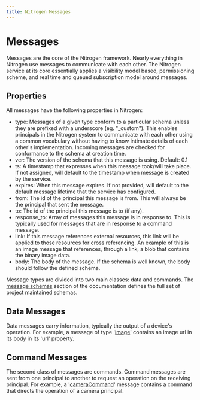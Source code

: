 ```yaml
---
title: Nitrogen Messages
---
```


# Messages

Messages are the core of the Nitrogen framework. Nearly everything in Nitrogen use messages to communicate with each other. The Nitrogen service at its core essentially applies a visibility model based, permissioning scheme, and real time and queued subscription model around messages.

## Properties

All messages have the following properties in Nitrogen:

* type: Messages of a given type conform to a particular schema unless they are prefixed with a underscore (eg. "_custom"). This enables principals in the Nitrogen system to communicate with each other using a common vocabulary without having to know intimate details of each other's implementation. Incoming messages are checked for conformance to the schema at creation time.
* ver: The version of the schema that this message is using. Default: 0.1
* ts: A timestamp that expresses when this message took/will take place.  If not assigned, will default to the timestamp when message is created by the service.
* expires: When this message expires. If not provided, will default to the default message lifetime that the service has configured.
* from: The id of the principal this message is from. This will always be the principal that sent the message.
* to: The id of the principal this message is to (if any).
* response_to: Array of messages this message is in response to. This is typically used for messages that are in response to a command message.
* link: If this message references external resources, this link will be applied to those resources for cross referencing. An example of this is an image message that references, through a link, a blob that contains the binary image data.
* body: The body of the message.  If the schema is well known, the body should follow the defined schema.

Message types are divided into two main classes: data and commands. The [message schemas](/docs/schemas/cameraCommand.html) section of the documentation defines the full set of project maintained schemas.

## Data Messages

Data messages carry information, typically the output of a device's operation.  For example, a message of type '[image](/docs/schemas/image.html)' contains an image url in its body in its 'url' property.

## Command Messages

The second class of messages are commands. Command messages are sent from one principal to another to request an operation on the receiving principal.  For example, a '[cameraCommand](/docs/schemas/cameraCommand.html)' message contains a command that directs the operation of a camera principal.
